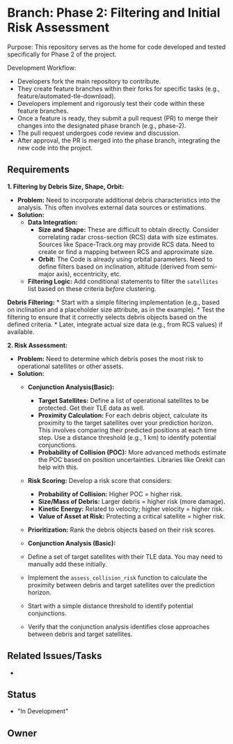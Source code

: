 # Branch: Phase 2: Filtering and Initial Risk Assessment

Purpose: This repository serves as the home for code developed and tested specifically for Phase 2 of the project.

Development Workflow:
*   Developers fork the main repository to contribute.
*   They create feature branches within their forks for specific tasks (e.g., feature/automated-tle-download).
*   Developers implement and rigorously test their code within these feature branches.
*   Once a feature is ready, they submit a pull request (PR) to merge their changes into the designated phase branch (e.g., phase-2).
*   The pull request undergoes code review and discussion.
*   After approval, the PR is merged into the phase branch, integrating the new code into the project.

## Requirements

**1. Filtering by Debris Size, Shape, Orbit:**

*   **Problem:** Need to incorporate additional debris characteristics into the analysis.  This often involves external data sources or estimations.
*   **Solution:**
    *   **Data Integration:**
        *   **Size and Shape:** These are difficult to obtain directly.  Consider correlating radar cross-section (RCS) data with size estimates.  Sources like Space-Track.org may provide RCS data.  Need to create or find a mapping between RCS and approximate size.
        *   **Orbit:** The Code is already using orbital parameters.  Need to define filters based on inclination, altitude (derived from semi-major axis), eccentricity, etc.
    *   **Filtering Logic:** Add conditional statements to filter the `satellites` list based on these criteria *before* clustering.

   **Debris Filtering:**
       *   Start with a simple filtering implementation (e.g., based on inclination and a placeholder size attribute, as in the example).
       *   Test the filtering to ensure that it correctly selects debris objects based on the defined criteria.
       *   Later, integrate actual size data (e.g., from RCS values) if available.

**2. Risk Assessment:**

*   **Problem:** Need to determine which debris poses the most risk to operational satellites or other assets.
*   **Solution:**
    *   **Conjunction Analysis(Basic):**
        *   **Target Satellites:** Define a list of operational satellites to be protected.  Get their TLE data as well.
        *   **Proximity Calculation:** For each debris object, calculate its proximity to the target satellites over your prediction horizon.  This involves comparing their predicted positions at each time step.  Use a distance threshold (e.g., 1 km) to identify potential conjunctions.
        *   **Probability of Collision (POC):** More advanced methods estimate the POC based on position uncertainties.  Libraries like Orekit can help with this.
    *   **Risk Scoring:** Develop a risk score that considers:
        *   **Probability of Collision:** Higher POC = higher risk.
        *   **Size/Mass of Debris:** Larger debris = higher risk (more damage).
        *   **Kinetic Energy:**  Related to velocity; higher velocity = higher risk.
        *   **Value of Asset at Risk:** Protecting a critical satellite = higher risk.
    *   **Prioritization:** Rank the debris objects based on their risk scores.
 
       *   **Conjunction Analysis (Basic):**
       *   Define a set of target satellites with their TLE data.  You may need to manually add these initially.
       *   Implement the `assess_collision_risk` function to calculate the proximity between debris and target satellites over the prediction horizon.
       *   Start with a simple distance threshold to identify potential conjunctions.
       *   Verify that the conjunction analysis identifies close approaches between debris and target satellites.

## Related Issues/Tasks

*   <links to related issues in your issue tracker>

## Status

* "In Development"

## Owner

<name of the developer responsible for the branch>
